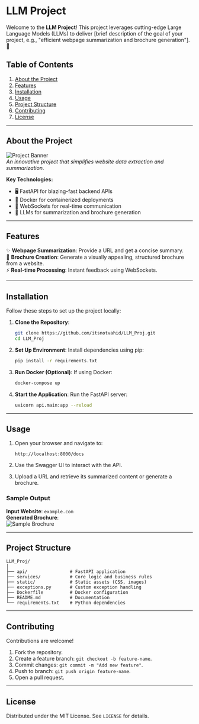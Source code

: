 
# **LLM Project**

Welcome to the **LLM Project**! This project leverages cutting-edge Large Language Models (LLMs) to deliver [brief description of the goal of your project, e.g., "efficient webpage summarization and brochure generation"]. 🚀

## **Table of Contents**
1. [About the Project](#about-the-project)
2. [Features](#features)
3. [Installation](#installation)
4. [Usage](#usage)
5. [Project Structure](#project-structure)
6. [Contributing](#contributing)
7. [License](#license)

---

## **About the Project**

![Project Banner](https://via.placeholder.com/1000x300.png?text=Your+Project+Banner+Here)  
_An innovative project that simplifies website data extraction and summarization._

**Key Technologies:**
- 🖥️ FastAPI for blazing-fast backend APIs
- 🐋 Docker for containerized deployments
- 📡 WebSockets for real-time communication
- 🧠 LLMs for summarization and brochure generation

---

## **Features**
✨ **Webpage Summarization**: Provide a URL and get a concise summary.  
📑 **Brochure Creation**: Generate a visually appealing, structured brochure from a website.  
⚡ **Real-time Processing**: Instant feedback using WebSockets.

---

## **Installation**

Follow these steps to set up the project locally:

1. **Clone the Repository**:
   ```bash
   git clone https://github.com/itsnotvahid/LLM_Proj.git
   cd LLM_Proj
   ```

2. **Set Up Environment**:
   Install dependencies using pip:
   ```bash
   pip install -r requirements.txt
   ```

3. **Run Docker (Optional)**:
   If using Docker:
   ```bash
   docker-compose up
   ```

4. **Start the Application**:
   Run the FastAPI server:
   ```bash
   uvicorn api.main:app --reload
   ```

---

## **Usage**

1. Open your browser and navigate to:
   ```
   http://localhost:8000/docs
   ```

2. Use the Swagger UI to interact with the API.

3. Upload a URL and retrieve its summarized content or generate a brochure.  

### **Sample Output**

**Input Website**: `example.com`  
**Generated Brochure**:  
![Sample Brochure](https://via.placeholder.com/500x400.png?text=Sample+Brochure)

---

## **Project Structure**

```plaintext
LLM_Proj/
│
├── api/                # FastAPI application
├── services/           # Core logic and business rules
├── static/             # Static assets (CSS, images)
├── exceptions.py       # Custom exception handling
├── Dockerfile          # Docker configuration
├── README.md           # Documentation
└── requirements.txt    # Python dependencies
```

---

## **Contributing**

Contributions are welcome!  
1. Fork the repository.  
2. Create a feature branch: `git checkout -b feature-name`.  
3. Commit changes: `git commit -m "Add new feature"`.  
4. Push to branch: `git push origin feature-name`.  
5. Open a pull request.  

---

## **License**

Distributed under the MIT License. See `LICENSE` for details.
